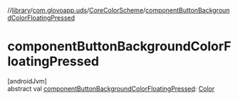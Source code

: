 //[library](../../../index.md)/[com.glovoapp.uds](../index.md)/[CoreColorScheme](index.md)/[componentButtonBackgroundColorFloatingPressed](component-button-background-color-floating-pressed.md)

# componentButtonBackgroundColorFloatingPressed

[androidJvm]\
abstract val [componentButtonBackgroundColorFloatingPressed](component-button-background-color-floating-pressed.md): [Color](https://developer.android.com/reference/kotlin/androidx/compose/ui/graphics/Color.html)

